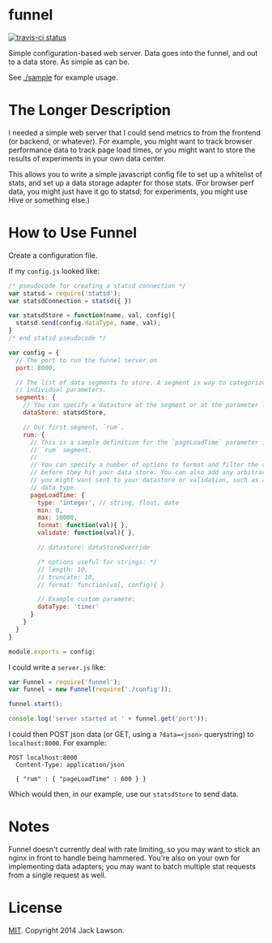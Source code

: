 funnel
======

[![travis-ci status](https://travis-ci.org/ajacksified/funnel.svg)](http://travis-ci.org/ajacksified/funnel)

Simple configuration-based web server. Data goes into the funnel, and out to
a data store. As simple as can be.

See [./sample](./sample) for example usage.

The Longer Description
======================

I needed a simple web server that I could send metrics to from the frontend (or
backend, or whatever). For example, you might want to track browser performance
data to track page load times, or you might want to store the results of
experiments in your own data center.

This allows you to write a simple javascript config file to set up a whitelist
of stats, and set up a data storage adapter for those stats. (For browser perf
data, you might just have it go to statsd; for experiments, you might use
Hive or something else.)

How to Use Funnel
=================

Create a configuration file.

If my `config.js` looked like:

```javascript
/* pseudocode for creating a statsd connection */
var statsd = require('statsd');
var statsdConnection = statsd({ })

var statsdStore = function(name, val, config){
  statsd.send(config.dataType, name, val);
}
/* end statsd pseudocode */

var config = {
  // The port to run the funnel server on
  port: 8000,

  // The list of data segments to store. A segment is way to categorize
  // individual parameters.
  segments: {
    // You can specify a datastore at the segment or at the parameter level.
    dataStore: statsdStore,

    // Our first segment, `rum`.
    rum: {
      // This is a sample definition for the `pageLoadTime` parameter in the
      // `rum` segment.
      //
      // You can specify a number of options to format and filter the values
      // before they hit your data store. You can also add any arbitrary keys
      // you might want sent to your datastore or validation, such as a statsd
      // data type.
      pageLoadTime: {
        type: 'integer', // string, float, date
        min: 0,
        max: 10000,
        format: function(val){ },
        validate: function(val){ },

        // datastore: dataStoreOverride

        /* options useful for strings: */
        // length: 10,
        // truncate: 10,
        // format: function(val, config){ }

        // Example custom paramete:
        dataType: 'timer'
      }
    }
  }
}

module.exports = config;
```

I could write a `server.js` like:

```javascript
var Funnel = require('funnel');
var funnel = new Funnel(require('./config'));

funnel.start();

console.log('server started at ' + funnel.get('port'));
```

I could then POST json data (or GET, using a `?data=<json>` querystring) to
`localhost:8000`. For example:

```
POST localhost:8000
  Content-Type: application/json

  { "rum" : { "pageLoadTime" : 600 } }
```

Which would then, in our example, use our `statsdStore` to send data.

Notes
=====

Funnel doesn't currently deal with rate limiting, so you may want to stick an
nginx in front to handle being hammered. You're also on your own for
implementing data adapters; you may want to batch multiple stat requests from a
single request as well.

License
=======
[MIT](./LICENSE). Copyright 2014 Jack Lawson.

